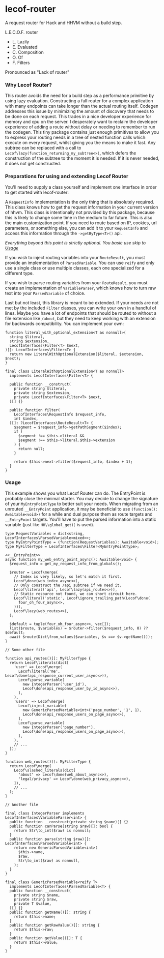 # lecof-router

A request router for Hack and HHVM without a build step.

L.E.C.O.F. router
 - L. Lazily
 - E. Evaluated 
 - C. Composition 
 - O. Of
 - F. Filters

Pronounced as "Lack of router"

### Why Lecof Router?

This router avoids the need for a build step as a performance primitive by
using lazy evaluation. Constructing a full router for a complex application with
many endpoints can take longer than the actual routing itself. Codegen addresses
this issue by minimizing the amount of discovery that needs to be done on each
request. This trades in a nice developer experience for memory and cpu on the
server. I desperately want to reclaim the developer experience of adding a route
without delay or needing to remember to run the codegen. This tiny package
contains just enough primitives to allow you to express your routing needs in a
tree of nested function calls which execute on every request, whilst giving you
the means to make it fast. Any subtree can be replaced with a call to
`Lecof\lazy(function_returning_my_subtree<>)`, which defers the construction of
the subtree to the moment it is needed. If it is never needed, it does not get
constructed.

### Preparations for using and extending Lecof Router

You'll need to supply a class yourself and implement one interface in order to
get started with lecof-router:

A `RequestInfo` implementation is the only thing that is absolutely required.
This class knows how to get the request information in your current version of
hhvm. This class is intentionally not provided by this package, because this
is likely to change some time in the medium to far future. This is also the main
customization point. If you need to route based on IP, cookies, url parameters,
or something else, you can add it to your `RequestInfo` and access this
information through the `->getByType<T>()` api.

_Everything beyond this point is strictly optional. You basic use skip to [Usage](#Usage)_

If you wish to inject routing variables into your `RouteResult`, you must
provide an implementation of `ParsedVariable`. You can use `reify` and only use
a single class or use multiple classes, each one specialized for a different
type.

If you wish to parse routing variables from your `RouteResult`, you must
create an implementation of `VariableParser`, which knows how to turn raw text
into your `ParsedVariable` of choice.

Last but not least, this library is meant to be extended. If your needs are not
met by the included `Filter` classes, you can write your own in a handful of
lines. Maybe you have a lot of endpoints that should be routed to without a file
extension like `/about`, but they need to keep working with an extension for
backwards compatibility. You can implement your own:

```HACK
function literal_with_optional_extension<T as nonnull>(
  string $literal,
  string $extension,
  LecofInterfaces\Filter<T> $next,
)[]: LecofInterfaces\Filter<T> {
  return new LiteralWithOptionalExtension($literal, $extension, $next);
}

final class LiteralWithOptionalExtension<T as nonnull>
  implements LecofInterfaces\Filter<T> {

  public function __construct(
    private string $literal,
    private string $extension,
    private LecofInterfaces\Filter<T> $next,
  )[] {}

  public function filter(
    LecofInterfaces\RequestInfo $request_info,
    int $index,
  )[]: ?LecofInterfaces\RouteResult<T> {
    $segment = $request_info->getPathSegment($index);
    if (
      $segment !== $this->literal &&
      $segment !== $this->literal.$this->extension
    ) {
      return null;
    }

    return $this->next->filter($request_info, $index + 1);
  }
}
```

### Usage

This example shows you what Lecof Router can do. The EntryPoint is probably
close the minimal starter. You may decide to change the signature of your
`MyEntryPointType` to better suit your needs. When migrating from an unrouted
`__EntryPoint` application, it may be beneficial to use
`(function(): Awaitable<void>)` for a while and dual purpose them as route
targets and `__EntryPoint` targets. You'll have to put the parsed information
into a static variable (just like `HH\\global_get()` is used).

```HACK
type RequestVariables = dict<string, LecofInterfaces\ParsedVariable<mixed>>;
type MyEntryPointType = (function(RequestVariables): Awaitable<void>);
type MyFilterType = LecofInterfaces\Filter<MyEntryPointType>;

<<__EntryPoint>>
async function my_web_entry_point_async(): Awaitable<void> {
  $request_info = get_my_request_info_from_globals();

  $router = Lecof\merge(
    // Index is very likely, so let's match it first.
    Lecof\done(web_index_async<>),
    // Only construct the /api subtree if we need it.
    Lecof\literal('api', Lecof\lazy(api_routes<>)),
    // Static resource not found, we can short circuit here.
    Lecof\literal('static', Lecof\ignore_trailing_path(Lecof\done(
      four_oh_four_async<>,
    ))),
    Lecof\lazy(web_routes<>),
  );

  $default = tuple(four_oh_four_async<>, vec[]);
  list($route, $variables) = $router->filter($request_info, 0) ?? $default;
  await $route(Dict\from_values($variables, $v ==> $v->getName()));
}

// Some other file

function api_routes()[]: MyFilterType {
  return Lecof\literals(dict[
    'user' => Lecof\merge(
      Lecof\literal('me', Lecof\done(api_response_current_user_async<>)),
      Lecof\parse_variable(
        new IntegerParser('user_id'),
        Lecof\done(api_response_user_by_id_async<>),
      ),
    ),
    'users' => Lecof\merge(
      Lecof\inject_variable(
        new GenericParsedVariable<int>('page_number', '1', 1),
        Lecof\done(api_response_users_on_page_async<>),
      ),
      Lecof\parse_variable(
        new IntegerParser('page_number'),
        Lecof\done(api_response_users_on_page_async<>),
      ),
    ),
    // ...
  ]);
}

function web_routes()[]: MyFilterType {
  return Lecof\merge(
    Lecof\slashed_literals(dict[
      'about' => Lecof\done(web_about_async<>),
      'legal/privacy' => Lecof\done(web_privacy_async<>),
    ]),
    // ...
  );
}

// Another file

final class IntegerParser implements LecofInterfaces\VariableParser<int> {
  public function __construct(private string $name)[] {}
  public function canParse(string $raw)[]: bool {
    return Str\to_int($raw) is nonnull;
  }
  public function parse(string $raw)[]: LecofInterfaces\ParsedVariable<int> {
    return new GenericParsedVariable<int>(
      $this->name,
      $raw,
      Str\to_int($raw) as nonnull,
    );
  }
}

final class GenericParsedVariable<reify T>
  implements LecofInterfaces\ParsedVariable<T> {
  public function __construct(
    private string $name,
    private string $raw,
    private T $value,
  )[] {}
  public function getName()[]: string {
    return $this->name;
  }
  public function getRawValue()[]: string {
    return $this->raw;
  }
  public function getValue()[]: T {
    return $this->value;
  }
}
```
